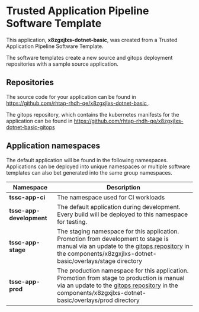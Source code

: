 # Trusted Application Pipeline Software Template

This application, **x8zgxjlxs-dotnet-basic**, was created from a Trusted Application Pipeline Software Template.

The software templates create a new source and gitops deployment repositories with a sample source application. 

## Repositories

The source code for your application can be found in [https://github.com/rhtap-rhdh-qe/x8zgxjlxs-dotnet-basic ](https://github.com/rhtap-rhdh-qe/x8zgxjlxs-dotnet-basic ).
 
The gitops repository, which contains the kubernetes manifests for the application can be found in 
[https://github.com/rhtap-rhdh-qe/x8zgxjlxs-dotnet-basic-gitops ](https://github.com/rhtap-rhdh-qe/x8zgxjlxs-dotnet-basic-gitops ) 

## Application namespaces 

The default application will be found in the following namespaces. Applications can be deployed into unique namespaces or multiple software templates can also bet generated into the same group namespaces.  

|  Namespace   |  Description   |  
| -------- | -------- |
| **tssc-app-ci** | The namespace used for CI workloads |
| **tssc-app-development** | The default application during development. Every build will be deployed to this namespace for testing. |
| **tssc-app-stage** | The staging namespace for this application. Promotion from development to stage is manual via an update to the [gitops repository](https://github.com/rhtap-rhdh-qe/x8zgxjlxs-dotnet-basic-gitops ) in the components/x8zgxjlxs-dotnet-basic/overlays/stage directory |
| **tssc-app-prod** | The production namespace for this application. Promotion from stage to production is manual via an update to the [gitops repository](https://github.com/rhtap-rhdh-qe/x8zgxjlxs-dotnet-basic-gitops ) in the components/x8zgxjlxs-dotnet-basic/overlays/prod directory |